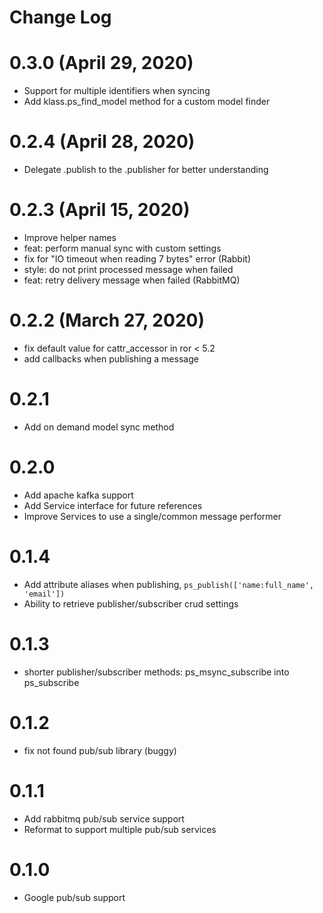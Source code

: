 # Change Log

# 0.3.0 (April 29, 2020)
- Support for multiple identifiers when syncing
- Add klass.ps_find_model method for a custom model finder

# 0.2.4 (April 28, 2020)
- Delegate .publish to the .publisher for better understanding

# 0.2.3 (April 15, 2020)
- Improve helper names
- feat: perform manual sync with custom settings
- fix for "IO timeout when reading 7 bytes" error (Rabbit)
- style: do not print processed message when failed
- feat: retry delivery message when failed (RabbitMQ)


# 0.2.2 (March 27, 2020)
- fix default value for cattr_accessor in ror < 5.2
- add callbacks when publishing a message

# 0.2.1
- Add on demand model sync method

# 0.2.0
- Add apache kafka support
- Add Service interface for future references
- Improve Services to use a single/common message performer

# 0.1.4
- Add attribute aliases when publishing, ```ps_publish(['name:full_name', 'email'])```
- Ability to retrieve publisher/subscriber crud settings

# 0.1.3
- shorter publisher/subscriber methods: ps_msync_subscribe into ps_subscribe

# 0.1.2
- fix not found pub/sub library (buggy)

# 0.1.1
- Add rabbitmq pub/sub service support
- Reformat to support multiple pub/sub services

# 0.1.0
- Google pub/sub support